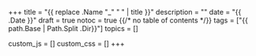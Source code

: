 +++
title = "{{  replace .Name "_" " " | title }}"
description = ""
date = "{{ .Date }}"
draft = true
notoc = true  {{/*  no table of contents */}}
tags = ["{{ path.Base |  Path.Split .Dir}}"]
topics = []

custom_js = []
custom_css = []
+++


<!--more-->